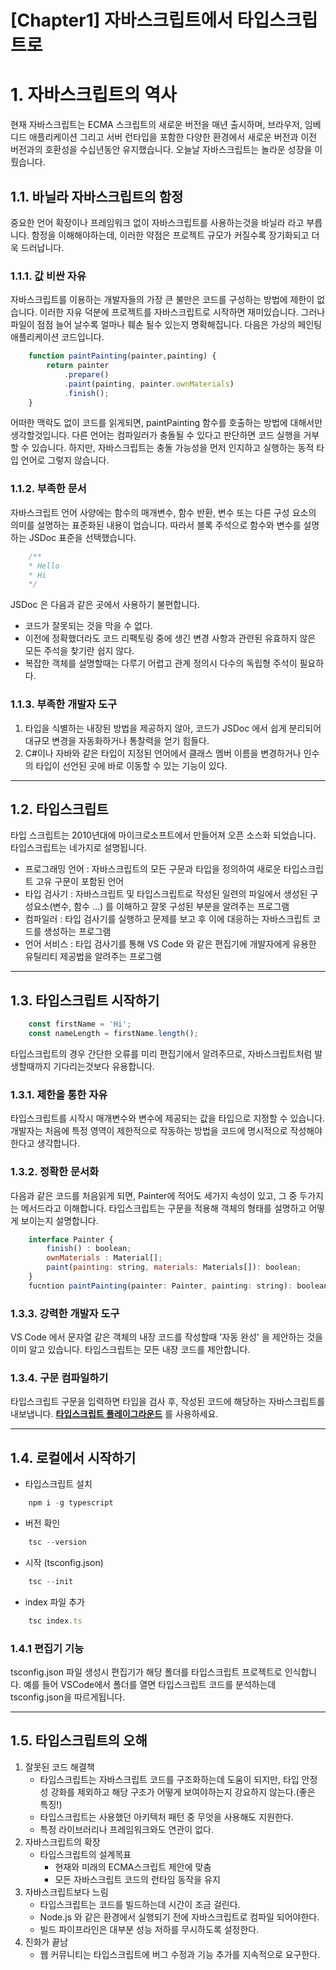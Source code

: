 [Chapter1] 자바스크립트에서 타입스크립트로 
======================

# 1. 자바스크립트의 역사 
현재 자바스크립트는 ECMA 스크립트의 새로운 버전을 매년 출시하며, 브라우저, 임베디드 애플리케이션 그리고 서버 런타입을 포함한 다양한 환경에서 새로운 버전과 이전 버전과의 호환성을 수십년동안 유지했습니다. 오늘날 자바스크립트는 놀라운 성장을 이뤘습니다.
## 1.1. 바닐라 자바스크립트의 함정
중요한 언어 확장이나 프레임워크 없이 자바스크립트를 사용하는것을 바닐라 라고 부릅니다. 함정을 이해해야하는데, 이러한 약점은 프로젝트 규모가 커질수록 장기화되고 더욱 드러납니다.
### 1.1.1. 값 비싼 자유
자바스크립트를 이용하는 개발자들의 가장 큰 불만은 코드를 구성하는 방법에 제한이 없습니다. 이러한 자유 덕분에 프로젝트를 자바스크립트로 시작하면 재미있습니다. 그러나 파일이 점점 늘어 날수록 얼마나 훼손 될수 있는지 명확해집니다. 다음은 가상의 페인팅 애플리케이션 코드입니다.
```javascript
    function paintPainting(painter,painting) {
        return painter
            .prepare()
            .paint(painting, painter.ownMaterials)
            .finish();
    }
``` 
어떠한 맥락도 없이 코드를 읽게되면, paintPainting 함수를 호출하는 방법에 대해서만 생각할것입니다. 
다른 언어는 컴파일러가 충돌될 수 있다고 판단하면 코드 실행을 거부할 수 있습니다. 하지만, 자바스크립트는 충돌 가능성을 먼저 인지하고 실행하는 동적 타입 언어로 그렇지 않습니다.

### 1.1.2. 부족한 문서
자바스크립트 언어 사양에는 함수의 매개변수, 함수 반환, 변수 또는 다른 구성 요소의 의미를 설명하는 표준화된 내용이 업습니다.
따라서 블록 주석으로 함수와 변수를 설명하는 JSDoc 표준을 선택했습니다.
```javascript
    /**
    * Hello
    * Hi
    */
``` 
JSDoc 은 다음과 같은 곳에서 사용하기 불편합니다.
* 코드가 잘못되는 것을 막을 수 없다.
* 이전에 정확했더라도 코드 리팩토링 중에 생긴 변경 사항과 관련된 유효하지 않은 모든 주석을 찾기란 쉽지 않다. 
* 복잡한 객체를 설명할때는 다루기 어렵고 관계 정의시 다수의 독립형 주석이 필요하다.

### 1.1.3. 부족한 개발자 도구
1. 타입을 식별하는 내장된 방법을 제공하지 않아, 코드가 JSDoc 에서 쉽게 분리되어 대규모 변경을 자동화하거나 통찰력을 얻기 힘들다.
2. C#이나 자바와 같은 타입이 지정된 언어에서 클래스 멤버 이름을 변경하거나 인수의 타입이 선언된 곳에 바로 이동할 수 있는 기능이 있다.

****
## 1.2. 타입스크립트
타입 스크립트는 2010년대에 마이크로소프트에서 만들어져 오픈 소스화 되었습니다.
타입스크립트는 네가지로 설명됩니다.
* 프로그래밍 언어 : 자바스크립트의 모든 구문과 타입을 정의하여 새로운 타입스크립트 고유 구문이 포함된 언어
* 타입 검사기 : 자바스크립트 및 타입스크립트로 작성된 일련의 파일에서 생성된 구성요소(변수, 함수 ...) 를 이해하고 잘못 구성된 부분을 알려주는 프로그램
* 컴파일러 : 타입 검사기를 실행하고 문제를 보고 후 이에 대응하는 자바스크립트 코드를 생성하는 프로그램
* 언어 서비스 : 타입 검사기를 통해 VS Code 와 같은 편집기에 개발자에게 유용한 유틸리티 제공법을 알려주는 프로그램
****
## 1.3. 타입스크립트 시작하기
```javascript
    const firstName = 'Hi';
    const nameLength = firstName.length();
``` 
타입스크립트의 경우 간단한 오류를 미리 편집기에서 알려주므로, 자바스크립트처럼 발생할때까지 기다리는것보다 유용합니다.

### 1.3.1. 제한을 통한 자유
타입스크립트를 시작시 매개변수와 변수에 제공되는 값을 타입으로 지정할 수 있습니다.
개발자는 처음에 특정 영역이 제한적으로 작동하는 방법을 코드에 명시적으로 작성해야한다고 생각합니다. 

### 1.3.2. 정확한 문서화
다음과 같은 코드를 처음읽게 되면, Painter에 적어도 세가지 속성이 있고, 그 중 두가지는 메서드라고 이해합니다. 타입스크립트는 구문을 적용해 객체의 형태를 설명하고 어떻게 보이는지 설명합니다.
```javascript
    interface Painter {
        finish() : boolean;
        ownMaterials : Material[];
        paint(painting: string, materials: Materials[]): boolean;
    }
    fucntion paintPainting(painter: Painter, painting: string): boolean{ /* ... */}
``` 
### 1.3.3. 강력한 개발자 도구
VS Code 에서 문자열 같은 객체의 내장 코드를 작성할때 '자동 완성' 을 제안하는 것을 이미 알고 있습니다. 타입스크립트는 모든 내장 코드를 제안합니다.

### 1.3.4. 구문 컴파일하기
타입스크립트 구문을 입력하면 타입을 검사 후, 작성된 코드에 해당하는 자바스크립트를 내보냅니다. [**타입스크립트 플레이그라운드**](https://www.typescriptlang.org/play?#code/PTAEHUFMBsGMHsC2lQBd5oBYoCoE8AHSAZVgCcBLA1UABWgEM8BzM+AVwDsATAGiwoBnUENANQAd0gAjQRVSQAUCEmYKsTKGYUAbpGF4OY0BoadYKdJMoL+gzAzIoz3UNEiPOofEVKVqAHSKymAAmkYI7NCuqGqcANag8ABmIjQUXrFOKBJMggBcISGgoAC0oACCbvCwDKgU8JkY7p7ehCTkVDQS2E6gnPCxGcwmZqDSTgzxxWWVoASMFmgYkAAeRJTInN3ymj4d-jSCeNsMq-wuoPaOltigAKoASgAywhK7SbGQZIIz5VWCFzSeCrZagNYbChbHaxUDcCjJZLfSDbExIAgUdxkUBIursJzCFJtXydajBBCcQQ0MwAUVWDEQC0gADVHBQGNJ3KAALygABEAAkYNAMOB4GRonzFBTBPB3AERcwABS0+mM9ysygc9wASmCKhwzQ8ZC8iHFzmB7BoXzcZmY7AYzEg-Fg0HUiQ58D0Ii8fLpDKZgj5SWxfPADlQAHJhAA5SASPlBFQAeS+ZHegmdWkgR1QjgUrmkeFATjNOmGWH0KAQiGhwkuNok4uiIgMHGxCyYrA4PCCJSAA) 를 사용하세요.
****
## 1.4. 로컬에서 시작하기
* 타입스크립트 설치
```javascript
    npm i -g typescript
``` 
* 버전 확인
```javascript
    tsc --version
```
* 시작 (tsconfig.json)
```javascript
    tsc --init
```
* index 파일 추가
```javascript
    tsc index.ts
```

### 1.4.1 편집기 기능
tsconfig.json 파일 생성시 편집기가 해당 폴더를 타입스크립트 프로젝트로 인식합니다. 예를 들어 VSCode에서 폴더를 열면 타입스크립트 코드를 분석하는데 tsconfig.json을 따르게됩니다.
****
## 1.5. 타입스크립트의 오해
1. 잘못된 코드 해결책
    * 타입스크립트는 자바스크립트 코드를 구조화하는데 도움이 되지만, 타입 안정성 강화를 제외하고 해당 구조가 어떻게 보여야하는지 강요하지 않는다.(좋은 특징!)
    * 타입스크립트는 사용했던 아키텍처 패턴 중 무엇을 사용해도 지원한다. 
    * 특정 라이브러리나 프레임워크와도 연관이 없다.
2. 자바스크립트의 확장
    * 타입스크립트의 설계목표
        * 현재와 미래의 ECMA스크립트 제안에 맞춤
        * 모든 자바스크립트 코드의 런타임 동작을 유지
3. 자바스크립트보다 느림
    * 타입스크립트는 코드를 빌드하는데 시간이 조금 걸린다.
    * Node.js 와 같은 환경에서 실행되기 전에 자바스크립트로 컴파일 되어야한다.
    * 빌드 파이프라인은 대부분 성능 저하를 무시하도록 설정한다.
4. 진화가 끝남
    * 웹 커뮤니티는 타입스크립트에 버그 수정과 기능 추가를 지속적으로 요구한다.